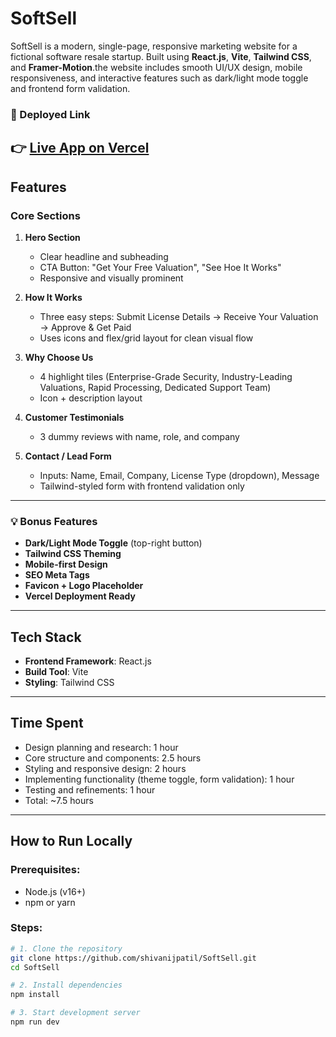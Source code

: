 # SoftSell

SoftSell is a modern, single-page, responsive marketing website for a fictional software resale startup. Built using **React.js**, **Vite**, **Tailwind CSS**, and **Framer-Motion**.the website includes smooth UI/UX design, mobile responsiveness, and interactive features such as dark/light mode toggle and frontend form validation.

### 🔗 Deployed Link

 👉 [Live App on Vercel](https://softsell-rho.vercel.app/)
---

## Features

### Core Sections

1. **Hero Section**
   - Clear headline and subheading
   - CTA Button: "Get Your Free Valuation", "See Hoe It Works"
   - Responsive and visually prominent

2. **How It Works**
   - Three easy steps: Submit License Details → Receive Your Valuation → Approve & Get Paid
   - Uses icons and flex/grid layout for clean visual flow

3. **Why Choose Us**
   - 4 highlight tiles (Enterprise-Grade Security, Industry-Leading Valuations, Rapid Processing, Dedicated Support Team)
   - Icon + description layout

4. **Customer Testimonials**
   - 3 dummy reviews with name, role, and company

5. **Contact / Lead Form**
   - Inputs: Name, Email, Company, License Type (dropdown), Message
   - Tailwind-styled form with frontend validation only

---

### 💡 Bonus Features

-  **Dark/Light Mode Toggle** (top-right button)
-  **Tailwind CSS Theming**
-  **Mobile-first Design**
-  **SEO Meta Tags** 
-  **Favicon + Logo Placeholder**
-  **Vercel Deployment Ready**

---

##  Tech Stack

- **Frontend Framework**: React.js
- **Build Tool**: Vite
- **Styling**: Tailwind CSS

---

## Time Spent
- Design planning and research: 1 hour
- Core structure and components: 2.5 hours
- Styling and responsive design: 2 hours
- Implementing functionality (theme toggle, form validation): 1 hour
- Testing and refinements: 1 hour
- Total: ~7.5 hours

---

##  How to Run Locally

### Prerequisites:
- Node.js (v16+)
- npm or yarn

### Steps:

```bash
# 1. Clone the repository
git clone https://github.com/shivanijpatil/SoftSell.git
cd SoftSell

# 2. Install dependencies
npm install

# 3. Start development server
npm run dev
